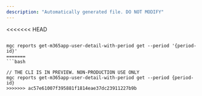 ```yaml
---
description: "Automatically generated file. DO NOT MODIFY"
---
```


<<<<<<< HEAD
```cli

mgc reports get-m365app-user-detail-with-period get --period '{period-id}'
=======
```bash

// THE CLI IS IN PREVIEW. NON-PRODUCTION USE ONLY
mgc reports get-m365app-user-detail-with-period get --period {period-id}
>>>>>>> ac57e61007f395881f1814eae37dc23911227b9b

```